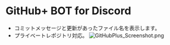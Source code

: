 # GitHub+ BOT for Discord
- コミットメッセージと更新があったファイル名を表示します。
- プライベートレポジトリ対応。
![GitHubPlus_Screenshot.png](https://raw.githubusercontent.com/shopipi/GitHubPlus/main/GitHubPlus_Screenshot.png)
